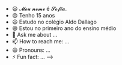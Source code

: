 - 😃 𝓜𝓮𝓾 𝓷𝓸𝓶𝓮 é 𝓢𝓸𝓯𝓲𝓪.
- 😄 Tenho 15 anos 
- 😃 Estudo no colégio Aldo Dallago
- 😄 Estou no primeiro ano do ensino médio
- 💬 Ask me about ...
- 📫 How to reach me: ...
- 😄 Pronouns: ...
- ⚡ Fun fact: ...
-->
